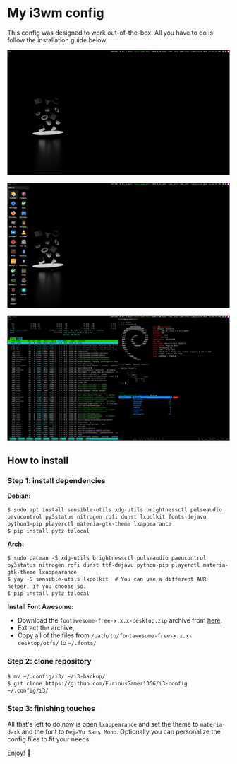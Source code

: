 # My i3wm config
This config was designed to work out-of-the-box. All you have to do is follow the installation guide below.

![screenshot-1](screenshots/screenshot-1.jpg)

![screenshot-2](screenshots/screenshot-2.jpg)

![screenshot-3](screenshots/screenshot-3.jpg)

## How to install

### Step 1: install dependencies

**Debian:**
```
$ sudo apt install sensible-utils xdg-utils brightnessctl pulseaudio pavucontrol py3status nitrogen rofi dunst lxpolkit fonts-dejavu python3-pip playerctl materia-gtk-theme lxappearance
$ pip install pytz tzlocal
```

**Arch:**
```
$ sudo pacman -S xdg-utils brightnessctl pulseaudio pavucontrol py3status nitrogen rofi dunst ttf-dejavu python-pip playerctl materia-gtk-theme lxappearance
$ yay -S sensible-utils lxpolkit  # You can use a different AUR helper, if you choose so.
$ pip install pytz tzlocal
```

**Install Font Awesome:**
* Download the `fontawesome-free-x.x.x-desktop.zip` archive from [here](https://github.com/FortAwesome/Font-Awesome/releases/latest),
* Extract the archive,
* Copy all of the files from `/path/to/fontawesome-free-x.x.x-desktop/otfs/` to `~/.fonts/`

### Step 2: clone repository

```
$ mv ~/.config/i3/ ~/i3-backup/
$ git clone https://github.com/FuriousGamer1356/i3-config ~/.config/i3/
```

### Step 3: finishing touches

All that's left to do now is open `lxappearance` and set the theme to `materia-dark` and the font to `DejaVu Sans Mono`. Optionally you can personalize the config files to fit your needs.

Enjoy! :tada:
